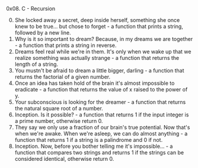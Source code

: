 0x08. C - Recursion

0. She locked away a secret, deep inside herself, something she once knew to be true... but chose to forget - a function that prints a string, followed by a new line.
1. Why is it so important to dream? Because, in my dreams we are together - a function that prints a string in reverse.
2. Dreams feel real while we're in them. It's only when we wake up that we realize something was actually strange - a function that returns the length of a string.
3. You mustn't be afraid to dream a little bigger, darling - a function that returns the factorial of a given number.
4. Once an idea has taken hold of the brain it's almost impossible to eradicate - a function that returns the value of x raised to the power of y.
5. Your subconscious is looking for the dreamer - a function that returns the natural square root of a number.
6. Inception. Is it possible? - a function that returns 1 if the input integer is a prime number, otherwise return 0.
7. They say we only use a fraction of our brain's true potential. Now that's when we're awake. When we're asleep, we can do almost anything - a function that returns 1 if a string is a palindrome and 0 if not.
8. Inception. Now, before you bother telling me it's impossible... - a function that compares two strings and returns 1 if the strings can be considered identical, otherwise return 0.
